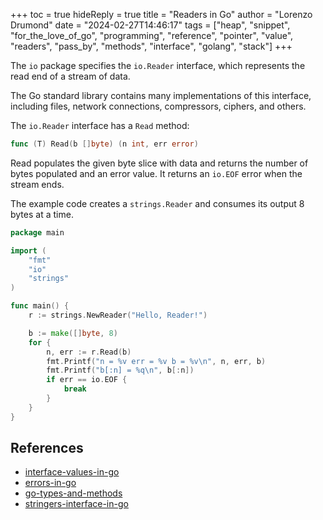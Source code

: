 +++
toc = true
hideReply = true
title = "Readers in Go"
author = "Lorenzo Drumond"
date = "2024-02-27T14:46:17"
tags = ["heap",  "snippet",  "for_the_love_of_go",  "programming",  "reference",  "pointer",  "value",  "readers",  "pass_by",  "methods",  "interface",  "golang",  "stack"]
+++


The `io` package specifies the `io.Reader` interface, which represents the read end of a stream of data.

The Go standard library contains many implementations of this interface, including files, network connections, compressors, ciphers, and others.

The `io.Reader` interface has a `Read` method:

```go
func (T) Read(b []byte) (n int, err error)
```

Read populates the given byte slice with data and returns the number of bytes populated and an error value. It returns an `io.EOF` error when the stream ends.

The example code creates a `strings.Reader` and consumes its output 8 bytes at a time.

```go
package main

import (
	"fmt"
	"io"
	"strings"
)

func main() {
	r := strings.NewReader("Hello, Reader!")

	b := make([]byte, 8)
	for {
		n, err := r.Read(b)
		fmt.Printf("n = %v err = %v b = %v\n", n, err, b)
		fmt.Printf("b[:n] = %q\n", b[:n])
		if err == io.EOF {
			break
		}
	}
}
```

## References
- [interface-values-in-go](/wiki/interface-values-in-go/)
- [errors-in-go](/wiki/errors-in-go/)
- [go-types-and-methods](/wiki/go-types-and-methods/)
- [stringers-interface-in-go](/wiki/stringers-interface-in-go/)
